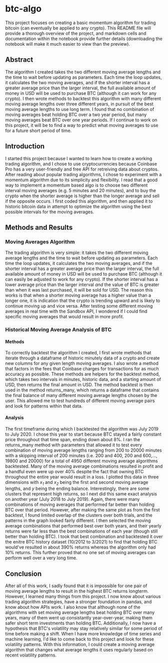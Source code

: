 # btc-algo
This project focuses on creating a basic momentum algorithm for trading bitcoin (can eventually be applied to any crypto). This README file will provide a thorough overview of the project, and markdown cells and documentation within the notebook provide further details (downloading the notebook will make it much easier to view than the preview).

## Abstract
The algorithm I created takes the two different moving average lengths and the time to wait before updating as parameters. Each time the loop updates, it calculates the two moving averages, and if the shorter interval has a greater average price than the larger interval, the full available amount of money in USD will be used to purchase BTC (although it can work for any crypto). I then wrote methods to backtest this algorithm with many different moving average lengths over three different years, in pursuit of the best moving average lengths to use long term. I found that no combination of moving averages beat holding BTC over a two year period, but many moving averages beat BTC over one year periods. If I continue to work on this project, it will be to find a way to predict what moving averages to use for a future short period of time.

## Introduction
I started this project because I wanted to learn how to create a working trading algorithm, and I chose to use cryptocurrencies because Coinbase Pro has a very user-friendly and free API for retreiving data about cryptos. After reading about popular trading algorithms, I chose to experiment with a momentum algorithm due to its simplicity and flexibility. I read that a good way to implement a momentum based algo is to choose two different interval moving averages (e.g. 5 minutes and 20 minutes), and to buy the crypto when the shorter average is higher than the longer average and sell if the opposite occurs. I first coded this algorithm, and then applied it to historic bitcoin data in attempt to optimize the algorithm using the best possible intervals for the moving averages.

## Methods and Results
### Moving Averages Algorithm
The trading algorithm is very simple: it takes the two different moving average lengths and the time to wait before updating as parameters. Each time the loop updates, it calculates the two moving averages, and if the shorter interval has a greater average price than the larger interval, the full available amount of money in USD will be used to purchase BTC (although it can easily be adjusted to work for any crypto). If the shorter interval has a lower average price than the larger interval *and* the value of BTC is greater than when it was last purchased, it will be sold for USD. The reason this works is that when a shorter moving average has a higher value than a longer one, it is indication that the crypto is trending upward and is likely to continue moving up and vice versa. After testing some different moving averages in real time with the Sandbox API, I wondered if I could find specific moving averages that would result in more profit.

### Historical Moving Average Analysis of BTC
#### Methods
To correctly backtest the algorithm I created, I first wrote methods that iterate through a dataframe of historic minutely data of a crypto and create new columns for any given length moving averages. I also wrote a method that factors in the fees that Coinbase charges for transactions for as much accuracy as possible. These methods are helpers for the backtest method, which takes two intervals in minutes, historic data, and a starting amount of USD, then returns the final amount in USD. The method backtest is then used in the method returns_many, which returns a dataframe that contains the final balance of many different moving average lengths chosen by the user. This allowed me to test hundreds of different moving average pairs and look for patterns within that data.

#### Analysis
The first timeframe during which I backtested the algorithm was July 2019 to July 2020. I chose this year to start because BTC stayed a fairly constant price throughout that time span, ending down about 8%. I ran the returns_many method with parameters that allowed it to test every combination of moving average lengths ranging from 200 to 20000 minutes with a skipping interval of 200 minutes (i.e. 200 and 400, 200 and 600,..., 19800 and 20000) for a total of 4950 different moving average algorithms backtested. Many of the moving average combinations resulted in profit and a handful even were up over 40% despite the fact that owning BTC throughout the entire year would result in a loss. I plotted this data in three dimensions with *x<sub>1</sub>* and *x<sub>2</sub>* being the first and second moving average lengths, and *y* being the ending balance. Interestingly, there are some clusters that represent high returns, so I next did this same exact analysis on another year (July 2018 to July 2019). Again, there were many combinations of moving averages that performed far better than holding BTC over that period. However, after making the same plot as from the first backtest, I found limited overlap of the clusters over both trials, and the patterns in the graph looked fairly different. I then selected the moving average combinations that performed best over both years, and their yearly returns were far less than the best combinations of each year (though still better than holding BTC). I took that best combination and backtested it over the enitre BTC history dataset (10/2012 to 3/2021) to find that holding BTC would've resulted in about 390% returns whereas the algorithm only had 10% returns. This further proved that no one set of moving averages can perform well over a very long time.

## Conclusion

After all of this work, I sadly found that it is impossible for one pair of moving average lengths to result in the highest BTC returns longterm. However, I learned many things from this project. I now know about various trading algorithm strategies, have a stronger foundation in pandas, and know about how APIs work. I also know that although none of the algorithms with set moving average lengths beat holding BTC over many years, many of them went up consistantly year-over-year, making them safer short term investments than holding BTC. Additionally, I now have a hypothesis that BTC's volatility may stay relatively similar for some period of time before making a shift. When I have more knowledge of time series and machine learning, I'd like to come back to this project and look for these volatility patterns. With this information, I could create a moving average algorithm that changes what average lengths it uses regularly based on recent volatility patterns.
